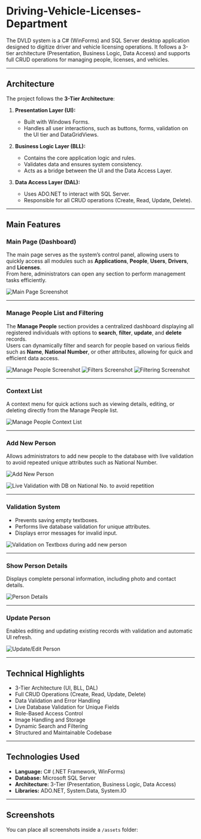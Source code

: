 # Driving-Vehicle-Licenses-Department
The DVLD system is a C# (WinForms) and SQL Server desktop application designed to digitize driver and vehicle licensing operations. It follows a 3-tier architecture (Presentation, Business Logic, Data Access) and supports full CRUD operations for managing people, licenses, and vehicles.

---

## Architecture

The project follows the **3-Tier Architecture**:

1. **Presentation Layer (UI):**
   - Built with Windows Forms.
   - Handles all user interactions, such as buttons, forms, validation on the UI tier and DataGridViews.

2. **Business Logic Layer (BLL):**
   - Contains the core application logic and rules.
   - Validates data and ensures system consistency.
   - Acts as a bridge between the UI and the Data Access Layer.

3. **Data Access Layer (DAL):**
   - Uses ADO.NET to interact with SQL Server.
   - Responsible for all CRUD operations (Create, Read, Update, Delete).

---

## Main Features

### Main Page (Dashboard)

The main page serves as the system’s control panel, allowing users to quickly access all modules such as **Applications**, **People**, **Users**, **Drivers**, and **Licenses**.  
From here, administrators can open any section to perform management tasks efficiently.

![Main Page Screenshot](assets/Main.png)

---

### Manage People List and Filtering

The **Manage People** section provides a centralized dashboard displaying all registered individuals with options to **search**, **filter**, **update**, and **delete** records.  
Users can dynamically filter and search for people based on various fields such as **Name**, **National Number**, or other attributes, allowing for quick and efficient data access.

![Manage People Screenshot](assets/ManagePeopleList.png)
![Filters Screenshot](assets/ManagePeopleFilters.png)
![Filtering Screenshot](assets/ManagePeopleFilter.png)

---

### Context List
A context menu for quick actions such as viewing details, editing, or deleting directly from the Manage People list.  

![Manage People Context List](assets/ContextList.png)

---

### Add New Person
Allows administrators to add new people to the database with live validation to avoid repeated unique attributes such as National Number.  

![Add New Person](assets/AddNewPerson.png)

![Live Validation with DB on National No. to avoid repetition](assets/LiveValidation.png)


---

### Validation System
- Prevents saving empty textboxes.
- Performs live database validation for unique attributes.
- Displays error messages for invalid input.  

![Validation on Textboxs during add new person](assets/AddPersonValidation.png)

---

### Show Person Details
Displays complete personal information, including photo and contact details.  

![Person Details](assets/PersonDetails.png)

---

### Update Person
Enables editing and updating existing records with validation and automatic UI refresh.  

![Update/Edit Person](assets/UpdatePerson.png)

---

## Technical Highlights

- 3-Tier Architecture (UI, BLL, DAL)
- Full CRUD Operations (Create, Read, Update, Delete)
- Data Validation and Error Handling
- Live Database Validation for Unique Fields
- Role-Based Access Control
- Image Handling and Storage
- Dynamic Search and Filtering
- Structured and Maintainable Codebase

---

## Technologies Used

- **Language:** C# (.NET Framework, WinForms)
- **Database:** Microsoft SQL Server
- **Architecture:** 3-Tier (Presentation, Business Logic, Data Access)
- **Libraries:** ADO.NET, System.Data, System.IO

---

## Screenshots

You can place all screenshots inside a `/assets` folder:

